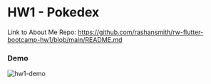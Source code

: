 # HW1 - Pokedex

Link to About Me Repo: https://github.com/rashansmith/rw-flutter-bootcamp-hw1/blob/main/README.md


### Demo
![hw1-demo](https://user-images.githubusercontent.com/6632748/186008185-a2369659-9077-462b-bc11-9febb109a945.gif)



